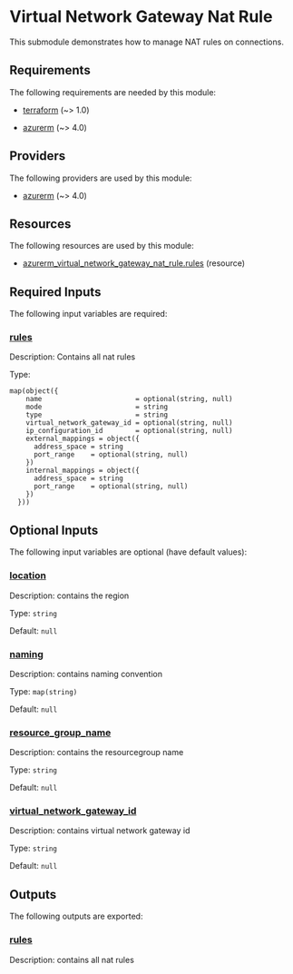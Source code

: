 # Virtual Network Gateway Nat Rule

This submodule demonstrates how to manage NAT rules on connections.

<!-- BEGIN_TF_DOCS -->
## Requirements

The following requirements are needed by this module:

- <a name="requirement_terraform"></a> [terraform](#requirement\_terraform) (~> 1.0)

- <a name="requirement_azurerm"></a> [azurerm](#requirement\_azurerm) (~> 4.0)

## Providers

The following providers are used by this module:

- <a name="provider_azurerm"></a> [azurerm](#provider\_azurerm) (~> 4.0)

## Resources

The following resources are used by this module:

- [azurerm_virtual_network_gateway_nat_rule.rules](https://registry.terraform.io/providers/hashicorp/azurerm/latest/docs/resources/virtual_network_gateway_nat_rule) (resource)

## Required Inputs

The following input variables are required:

### <a name="input_rules"></a> [rules](#input\_rules)

Description: Contains all nat rules

Type:

```hcl
map(object({
    name                       = optional(string, null)
    mode                       = string
    type                       = string
    virtual_network_gateway_id = optional(string, null)
    ip_configuration_id        = optional(string, null)
    external_mappings = object({
      address_space = string
      port_range    = optional(string, null)
    })
    internal_mappings = object({
      address_space = string
      port_range    = optional(string, null)
    })
  }))
```

## Optional Inputs

The following input variables are optional (have default values):

### <a name="input_location"></a> [location](#input\_location)

Description: contains the region

Type: `string`

Default: `null`

### <a name="input_naming"></a> [naming](#input\_naming)

Description: contains naming convention

Type: `map(string)`

Default: `null`

### <a name="input_resource_group_name"></a> [resource\_group\_name](#input\_resource\_group\_name)

Description: contains the resourcegroup name

Type: `string`

Default: `null`

### <a name="input_virtual_network_gateway_id"></a> [virtual\_network\_gateway\_id](#input\_virtual\_network\_gateway\_id)

Description: contains virtual network gateway id

Type: `string`

Default: `null`

## Outputs

The following outputs are exported:

### <a name="output_rules"></a> [rules](#output\_rules)

Description: contains all nat rules
<!-- END_TF_DOCS -->
